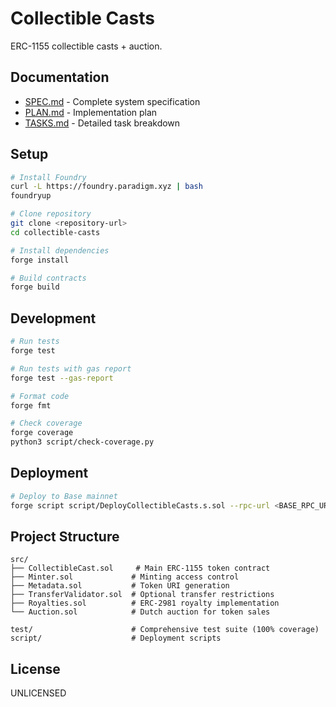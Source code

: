 # Collectible Casts

ERC-1155 collectible casts + auction.

## Documentation

- [SPEC.md](./SPEC.md) - Complete system specification
- [PLAN.md](./PLAN.md) - Implementation plan
- [TASKS.md](./TASKS.md) - Detailed task breakdown

## Setup

```bash
# Install Foundry
curl -L https://foundry.paradigm.xyz | bash
foundryup

# Clone repository
git clone <repository-url>
cd collectible-casts

# Install dependencies
forge install

# Build contracts
forge build
```

## Development

```bash
# Run tests
forge test

# Run tests with gas report
forge test --gas-report

# Format code
forge fmt

# Check coverage
forge coverage
python3 script/check-coverage.py
```

## Deployment

```bash
# Deploy to Base mainnet
forge script script/DeployCollectibleCasts.s.sol --rpc-url <BASE_RPC_URL> --broadcast
```

## Project Structure

```
src/
├── CollectibleCast.sol     # Main ERC-1155 token contract
├── Minter.sol             # Minting access control
├── Metadata.sol           # Token URI generation
├── TransferValidator.sol  # Optional transfer restrictions
├── Royalties.sol          # ERC-2981 royalty implementation
└── Auction.sol            # Dutch auction for token sales

test/                      # Comprehensive test suite (100% coverage)
script/                    # Deployment scripts
```

## License

UNLICENSED
